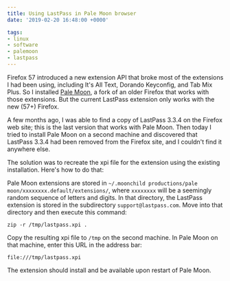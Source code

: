 ```yaml
---
title: Using LastPass in Pale Moon browser
date: '2019-02-20 16:48:00 +0000'

tags:
- linux
- software
- palemoon
- lastpass
---
```


Firefox 57 introduced a new extension API that broke most of the extensions
I had been using, including It's All Text, Dorando Keyconfig, and Tab Mix Plus.
So I installed [Pale Moon](https://www.palemoon.org/), a fork of an older
Firefox that works with those extensions.  But the current LastPass extension
only works with the new (57+) Firefox.

<!--more-->

A few months ago, I was able to find a copy of LastPass 3.3.4
on the Firefox web site; this is the last version that works with Pale Moon.
Then today I tried to install Pale Moon on a second
machine and discovered that LastPass 3.3.4 had been removed from the Firefox
site, and I couldn't find it anywhere else.

The solution was to recreate the xpi file for the extension using the existing
installation.  Here's how to do that:

Pale Moon extensions are stored in `~/.moonchild productions/pale moon/xxxxxxxx.default/extensions/`,
where `xxxxxxxx` will be a seemingly random sequence of letters and digits.
In that directory, the LastPass extension is stored in the subdirectory
`support@lastpass.com`.  Move into that directory and then execute this command:

    zip -r /tmp/lastpass.xpi .

Copy the resulting xpi file to `/tmp` on the second machine.  In Pale Moon
on that machine, enter this URL in the address bar:

    file:///tmp/lastpass.xpi

The extension should install and be available upon restart of Pale Moon.
